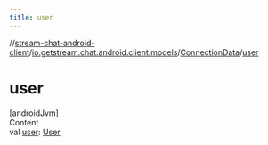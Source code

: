 ```yaml
---
title: user
---
```

//[stream-chat-android-client](../../../index.md)/[io.getstream.chat.android.client.models](../index.md)/[ConnectionData](index.md)/[user](user.md)



# user  
[androidJvm]  
Content  
val [user](user.md): [User](../User/index.md)  



